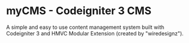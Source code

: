 # myCMS - Codeigniter 3 CMS

A simple and easy to use content management system built with Codeigniter 3 and HMVC Modular Extension (created by "wiredesignz").


